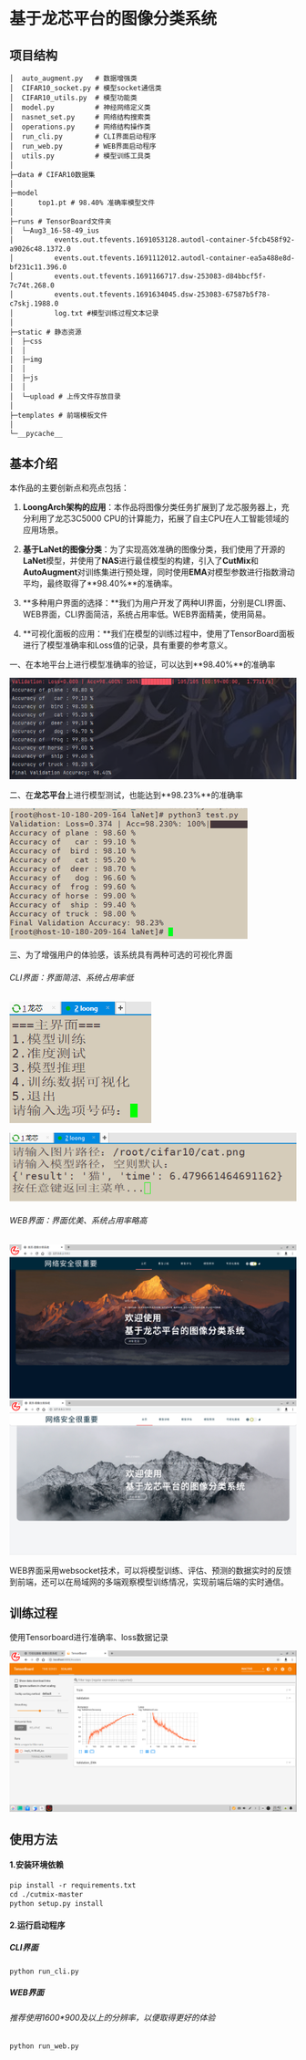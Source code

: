 # 基于龙芯平台的图像分类系统



## 项目结构

```
│  auto_augment.py   # 数据增强类
│  CIFAR10_socket.py # 模型socket通信类
│  CIFAR10_utils.py  # 模型功能类
│  model.py          # 神经网络定义类
│  nasnet_set.py     # 网络结构搜索类
│  operations.py     # 网络结构操作类
│  run_cli.py        # CLI界面启动程序
│  run_web.py        # WEB界面启动程序
│  utils.py          # 模型训练工具类
│
├─data # CIFAR10数据集
│
├─model
│      top1.pt # 98.40% 准确率模型文件
│
├─runs # TensorBoard文件夹
│  └─Aug3_16-58-49_ius
│          events.out.tfevents.1691053128.autodl-container-5fcb458f92-a9026c48.1372.0
│          events.out.tfevents.1691112012.autodl-container-ea5a488e8d-bf231c11.396.0
│          events.out.tfevents.1691166717.dsw-253083-d84bbcf5f-7c74t.268.0
│          events.out.tfevents.1691634045.dsw-253083-67587b5f78-c7skj.1988.0
│          log.txt #模型训练过程文本记录
│
├─static # 静态资源
│  ├─css
│  │
│  ├─img
│  │
│  ├─js
│  │
│  └─upload # 上传文件存放目录
│
├─templates # 前端模板文件
│
└─__pycache__

```



## 基本介绍

本作品的主要创新点和亮点包括：

1. **LoongArch架构的应用**：本作品将图像分类任务扩展到了龙芯服务器上，充分利用了龙芯3C5000 CPU的计算能力，拓展了自主CPU在人工智能领域的应用场景。

2. **基于LaNet的图像分类**：为了实现高效准确的图像分类，我们使用了开源的**LaNet**模型，并使用了**NAS**进行最佳模型的构建，引入了**CutMix**和**AutoAugment**对训练集进行预处理，同时使用**EMA**对模型参数进行指数滑动平均，最终取得了**98.40%**的准确率。

3. **多种用户界面的选择：**我们为用户开发了两种UI界面，分别是CLI界面、WEB界面，CLI界面简洁，系统占用率低。WEB界面精美，使用简易。

4. **可视化面板的应用：**我们在模型的训练过程中，使用了TensorBoard面板进行了模型准确率和Loss值的记录，具有重要的参考意义。

   

一、在本地平台上进行模型准确率的验证，可以达到**98.40%**的准确率

<img src="./readme.assets/Snipaste_2023-08-13_21-06-07.png" />

二、在**龙芯平台**上进行模型测试，也能达到**98.23%**的准确率

![image-20230813210751227](./readme.assets/image-20230813210751227.png)

三、为了增强用户的体验感，该系统具有两种可选的可视化界面

###### CLI界面：界面简洁、系统占用率低

<img src="./readme.assets/image-20230813214948708.png" alt="image-20230813214948708" />

![](./readme.assets/Snipaste_2023-08-13_21-51-31.png)

###### WEB界面：界面优美、系统占用率略高

<img src=".\readme.assets\image-20230706230348852.png" alt="image-20230706230348852" style="zoom:50%;" />



<img src="./readme.assets/Snipaste_2023-08-13_21-28-45.png" style="zoom: 50%;" />



WEB界面采用websocket技术，可以将模型训练、评估、预测的数据实时的反馈到前端，还可以在局域网的多端观察模型训练情况，实现前端后端的实时通信。



## 训练过程

使用Tensorboard进行准确率、loss数据记录

<img src="./readme.assets/Snipaste_2023-08-13_21-43-05.png" />



## 使用方法

#### 1.安装环境依赖

```
pip install -r requirements.txt
cd ./cutmix-master
python setup.py install
```



#### 2.运行启动程序

##### CLI界面

```
python run_cli.py
```


##### WEB界面

###### 推荐使用1600*900及以上的分辨率，以便取得更好的体验

```
python run_web.py
```
